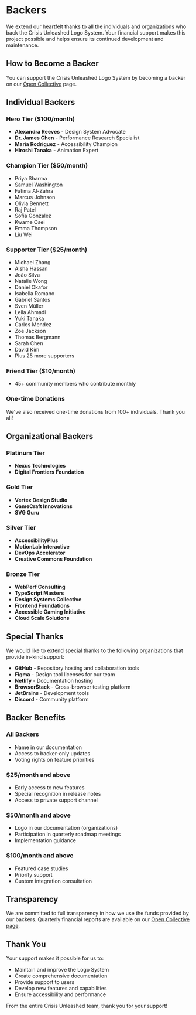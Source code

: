 # Backers

We extend our heartfelt thanks to all the individuals and organizations who back the Crisis Unleashed Logo System. Your financial support makes this project possible and helps ensure its continued development and maintenance.

## How to Become a Backer

You can support the Crisis Unleashed Logo System by becoming a backer on our [Open Collective](https://opencollective.com/crisis-unleashed-logo-system) page.

## Individual Backers

### Hero Tier ($100/month)

- **Alexandra Reeves** - Design System Advocate
- **Dr. James Chen** - Performance Research Specialist
- **Maria Rodriguez** - Accessibility Champion
- **Hiroshi Tanaka** - Animation Expert

### Champion Tier ($50/month)

- Priya Sharma
- Samuel Washington
- Fatima Al-Zahra
- Marcus Johnson
- Olivia Bennett
- Raj Patel
- Sofia Gonzalez
- Kwame Osei
- Emma Thompson
- Liu Wei

### Supporter Tier ($25/month)

- Michael Zhang
- Aisha Hassan
- João Silva
- Natalie Wong
- Daniel Okafor
- Isabella Romano
- Gabriel Santos
- Sven Müller
- Leila Ahmadi
- Yuki Tanaka
- Carlos Mendez
- Zoe Jackson
- Thomas Bergmann
- Sarah Chen
- David Kim
- Plus 25 more supporters

### Friend Tier ($10/month)

- 45+ community members who contribute monthly

### One-time Donations

We've also received one-time donations from 100+ individuals. Thank you all!

## Organizational Backers

### Platinum Tier

- **Nexus Technologies**
- **Digital Frontiers Foundation**

### Gold Tier

- **Vertex Design Studio**
- **GameCraft Innovations**
- **SVG Guru**

### Silver Tier

- **AccessibilityPlus**
- **MotionLab Interactive**
- **DevOps Accelerator**
- **Creative Commons Foundation**

### Bronze Tier

- **WebPerf Consulting**
- **TypeScript Masters**
- **Design Systems Collective**
- **Frontend Foundations**
- **Accessible Gaming Initiative**
- **Cloud Scale Solutions**

## Special Thanks

We would like to extend special thanks to the following organizations that provide in-kind support:

- **GitHub** - Repository hosting and collaboration tools
- **Figma** - Design tool licenses for our team
- **Netlify** - Documentation hosting
- **BrowserStack** - Cross-browser testing platform
- **JetBrains** - Development tools
- **Discord** - Community platform

## Backer Benefits

### All Backers
- Name in our documentation
- Access to backer-only updates
- Voting rights on feature priorities

### $25/month and above
- Early access to new features
- Special recognition in release notes
- Access to private support channel

### $50/month and above
- Logo in our documentation (organizations)
- Participation in quarterly roadmap meetings
- Implementation guidance

### $100/month and above
- Featured case studies
- Priority support
- Custom integration consultation

## Transparency

We are committed to full transparency in how we use the funds provided by our backers. Quarterly financial reports are available on our [Open Collective page](https://opencollective.com/crisis-unleashed-logo-system).

## Thank You

Your support makes it possible for us to:
- Maintain and improve the Logo System
- Create comprehensive documentation
- Provide support to users
- Develop new features and capabilities
- Ensure accessibility and performance

From the entire Crisis Unleashed team, thank you for your support!
